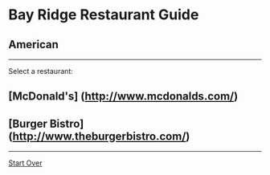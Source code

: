 # Bay Ridge Restaurant Guide
## American
---
Select a restaurant:
## [McDonald's] (http://www.mcdonalds.com/)
## [Burger Bistro] (http://www.theburgerbistro.com/)
---
[Start Over](../home.md)